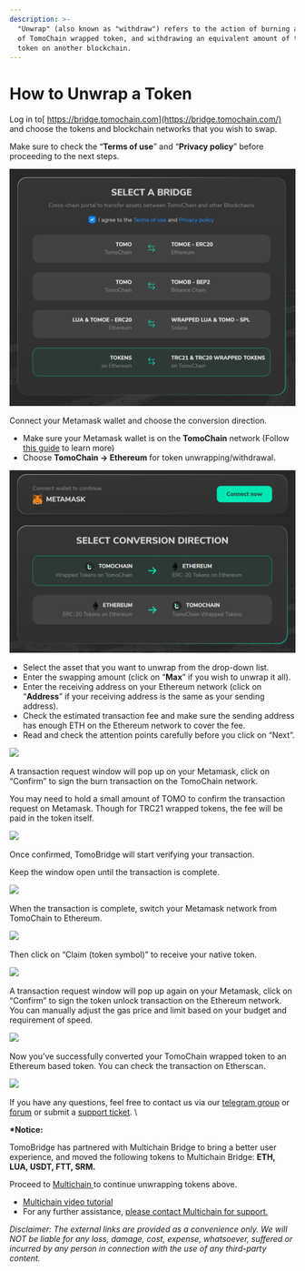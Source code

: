 ```yaml
---
description: >-
  "Unwrap" (also known as "withdraw") refers to the action of burning an amount
  of TomoChain wrapped token, and withdrawing an equivalent amount of the native
  token on another blockchain.
---
```


# How to Unwrap a Token

Log in to[ https://bridge.tomochain.com](https://bridge.tomochain.com/) and choose the tokens and blockchain networks that you wish to swap.

Make sure to check the “**Terms of use**” and “**Privacy policy**” before proceeding to the next steps.

![](<../../../.gitbook/assets/image (107).png>)

Connect your Metamask wallet and choose the conversion direction.&#x20;

* Make sure your Metamask wallet is on the **TomoChain** network (Follow [this guide](https://docs.tomochain.com/general/how-to-connect-to-tomochain-network/metamask) to learn more)
* Choose **TomoChain -> Ethereum** for token unwrapping/withdrawal.

![](<../../../.gitbook/assets/image (108).png>)

* Select the asset that you want to unwrap from the drop-down list.&#x20;
* Enter the swapping amount (click on “**Max**” if you wish to unwrap it all).
* Enter the receiving address on your Ethereum network (click on “**Address**” if your receiving address is the same as your sending address).
* Check the estimated transaction fee and make sure the sending address has enough ETH on the Ethereum network to cover the fee.
* Read and check the attention points carefully before you click on “Next”.

![](https://lh6.googleusercontent.com/a1Tj956gArBgFaxpLqNB8Ra7607ogWqdcyxgcu20JanR488IWPWdSC6XfRqQiWIg9q4mTa5oHHhHibA0g0C4wbPd2XGKVIrEf98HHL0EYMFTNhMVM1HrNrK5i8t5leq4lkHjmqHi)

A transaction request window will pop up on your Metamask, click on “Confirm” to sign the burn transaction on the TomoChain network.&#x20;

You may need to hold a small amount of TOMO to confirm the transaction request on Metamask. Though for TRC21 wrapped tokens, the fee will be paid in the token itself.

![](https://lh5.googleusercontent.com/ixbo77wGlu7m-RMaifRcXFxigHOl-LC4trpFukED7V5fTMK4S8QbVkrkxSoUuDblDBl9LN8b-qeCy\_3EdD0JLrWLBUbSmte1NSOr3ojev5zm9fZZXqAAnOwEPSabECWpjXDwOrO3)

Once confirmed, TomoBridge will start verifying your transaction.

Keep the window open until the transaction is complete.&#x20;

![](https://lh6.googleusercontent.com/5Y3FxlU-edfRwAcCJ7GDjky504-Z0x7RKmhbfjCcidfFnJjlyVX99XXPR\_\_-0AcWkqoWy0X1xqpEdlwDsLpCsdUeM24byqsfXsVALivOKMKNLf0k-bJS7yw1An\_ePSJFv03ec7Cu)

When the transaction is complete, switch your Metamask network from TomoChain to Ethereum.&#x20;

![](https://lh5.googleusercontent.com/R6IfUmpBb9qCgpLmQ0RCwRBLa\_c4JgPrAmNTBjjNsb9Ak5MG0igKPaPNh7MJBI3VqA1vo7DK1Te9mxXDZV1kwZbxipfc6o\_kKBiaiGa2UUL6pvKMssTrA\_\_-1lk-A\_BhTAz4TLmM)

Then click on “Claim (token symbol)” to receive your native token.

![](https://lh6.googleusercontent.com/ZnnWSvXmSru2P6RSRfzlxVSgPn7nJZ6m7meoFg--0gKDPhdqR9vUW1CpYI6D8mkNnY6X7ZIEzyJhRvIXlrW3TCVsTwtF08YivabALjkqMY2JNb8sVQKBZZ0ybdOP3DvaQLItupIq)

A transaction request window will pop up again on your Metamask, click on “Confirm” to sign the token unlock transaction on the Ethereum network. You can manually adjust the gas price and limit based on your budget and requirement of speed.

![](https://lh6.googleusercontent.com/Q06nC2bcrA3spTay5RLYnakucMijZvcc3lJVoNJ4EdTXbZGPj8esn2Mxx1E-DWxSnwKL7oTJB1x9pRcszUSJVWAxN7rPf29dBKFEGR9BgmMMgDy1NQ1KV6rZB9GEuJXzmaBfFHhB)

Now you’ve successfully converted your TomoChain wrapped token to an Ethereum based token. You can check the transaction on Etherscan.&#x20;

![](https://lh3.googleusercontent.com/ws28fUcLAQ6ZpzzjnoUgFjZw\_R5q2--UexU1AmFPxB7k7HB3-SIbKS\_lStTPrlO--HGQh1SLlvVucZikcrB6wMQik8-81nGlBToOG\_MY28zbu8mxOVezSkiaZE57rpxhKbgnsmji)

If you have any questions, feel free to contact us via our [telegram group](https://t.me/TomoChain) or [forum](https://forum.tomochain.com/c/technical-discussion/9) or submit a [support ticket](https://docs.google.com/forms/d/e/1FAIpQLSepwuF5MEwos7Gd\_D1NllncV8JFKGoU92PO6ZNx4x9ri1WVbA/viewform). \




**\*Notice:**

TomoBridge has partnered with Multichain Bridge to bring a better user experience, and moved the following tokens to Multichain Bridge: **ETH, LUA, USDT, FTT, SRM.**

Proceed to [Multichain ](https://app.multichain.org/#/router)to continue unwrapping tokens above.&#x20;

* [Multichain video tutorial](https://multichain.zendesk.com/hc/en-us/articles/4410305277583-How-to-use-Multichain-protocol-Video-Tutorial)
* For any further assistance, [please contact Multichain for support.](https://multichain.zendesk.com/hc/en-us)

_Disclaimer: The external links are provided as a convenience only. We will NOT be liable for any loss, damage, cost, expense, whatsoever, suffered or incurred by any person in connection with the use of any third-party content._

